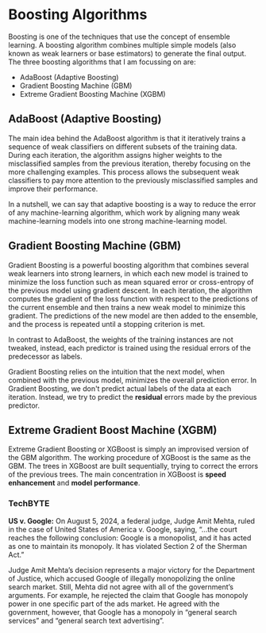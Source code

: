 # Boosting Algorithms
Boosting is one of the techniques that use the concept of ensemble learning. A boosting algorithm combines multiple simple models (also known as weak learners or base estimators) to generate the final output. The three boosting algorithms that I am focussing on are:

- AdaBoost (Adaptive Boosting)
- Gradient Boosting Machine (GBM)
- Extreme Gradient Boosting Machine (XGBM) 

## AdaBoost (Adaptive Boosting)
 The main idea behind the AdaBoost algorithm is that it iteratively trains a sequence of weak classifiers on different subsets of the training data. During each iteration, the algorithm assigns higher weights to the misclassified samples from the previous iteration, thereby focusing on the more challenging examples. This process allows the subsequent weak classifiers to pay more attention to the previously misclassified samples and improve their performance.

In a nutshell, we can say that adaptive boosting is a way to reduce the error of any machine-learning algorithm, which work by aligning many weak machine-learning models into one strong machine-learning model.

## Gradient Boosting Machine (GBM)
Gradient Boosting is a powerful boosting algorithm that combines several weak learners into strong learners, in which each new model is trained to minimize the loss function such as mean squared error or cross-entropy of the previous model using gradient descent. In each iteration, the algorithm computes the gradient of the loss function with respect to the predictions of the current ensemble and then trains a new weak model to minimize this gradient. The predictions of the new model are then added to the ensemble, and the process is repeated until a stopping criterion is met.

In contrast to AdaBoost, the weights of the training instances are not tweaked, instead, each predictor is trained using the residual errors of the predecessor as labels.

Gradient Boosting relies on the intuition that the next model, when combined with the previous model, minimizes the overall prediction error. In Gradient Boosting, we don't predict actual labels of the data at each iteration. Instead, we try to predict the **residual** errors made by the previous predictor. 

## Extreme Gradient Boost Machine (XGBM)
Extreme Gradient Boosting or XGBoost is simply an improvised version of the GBM algorithm. The working procedure of XGBoost is the same as the GBM. The trees in XGBoost are built sequentially, trying to correct the errors of the previous trees. The main concentration in XGBoost is **speed enhancement** and **model performance**.

### TechBYTE
**US v. Google:** On August 5, 2024, a federal judge, Judge Amit Mehta, ruled in the case of United States of America v. Google, saying, “...the court reaches the following conclusion: Google is a monopolist, and it has acted as one to maintain its monopoly. It has violated Section 2 of the Sherman Act.”

Judge Amit Mehta’s decision represents a major victory for the Department of Justice, which accused Google of illegally monopolizing the online search market. Still, Mehta did not agree with all of the government’s arguments. For example, he rejected the claim that Google has monopoly power in one specific part of the ads market. He agreed with the government, however, that Google has a monopoly in “general search services” and “general search text advertising”.

